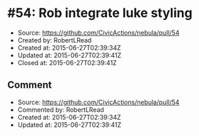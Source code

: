 # #54: Rob integrate luke styling

* Source: https://github.com/CivicActions/nebula/pull/54
* Created by: RobertLRead
* Created at: 2015-06-27T02:39:34Z
* Updated at: 2015-06-27T02:39:41Z
* Closed at: 2015-06-27T02:39:41Z


## Comment

* Source: https://github.com/CivicActions/nebula/pull/54
* Commented by: RobertLRead
* Created at: 2015-06-27T02:39:34Z
* Updated at: 2015-06-27T02:39:41Z





